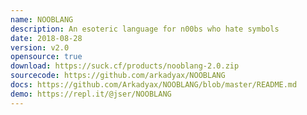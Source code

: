 ```yaml
---
name: NOOBLANG
description: An esoteric language for n00bs who hate symbols
date: 2018-08-28
version: v2.0
opensource: true
download: https://suck.cf/products/nooblang-2.0.zip
sourcecode: https://github.com/arkadyax/NOOBLANG
docs: https://github.com/Arkadyax/NOOBLANG/blob/master/README.md
demo: https://repl.it/@jser/NOOBLANG
---
```

